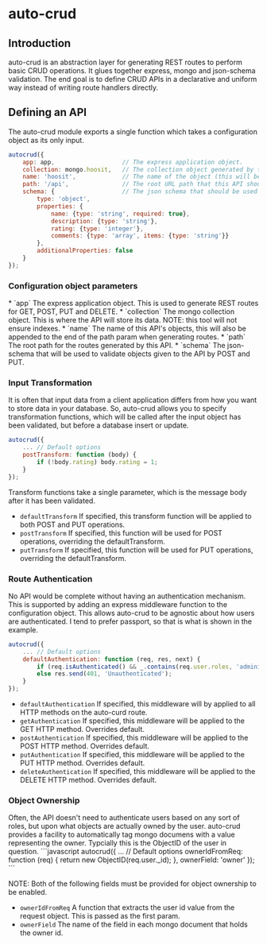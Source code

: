 <h1>auto-crud</h1>

<h2>Introduction</h2>
auto-crud is an abstraction layer for generating REST routes to perform basic CRUD operations.  It glues together
express, mongo and json-schema validation.  The end goal is to define CRUD APIs in a declarative and uniform way
instead of writing route handlers directly.

<h2>Defining an API</h2>
The auto-crud module exports a single function which takes a configuration object as its only input.

```javascript
autocrud({
    app: app,                   // The express application object.
    collection: mongo.hoosit,   // The collection object generated by the mongo driver.
    name: 'hoosit',             // The name of the object (this will be appended to the end of path).
    path: '/api',               // The root URL path that this API should be generated at.
    schema: {                   // The json schema that should be used for validation
        type: 'object',
        properties: {
            name: {type: 'string', required: true},
            description: {type: 'string'},
            rating: {type: 'integer'},
            comments: {type: 'array', items: {type: 'string'}}
        },
        additionalProperties: false
    }
});
```

<h3>Configuration object parameters</h3>
* `app` The express application object.  This is used to generate REST routes for GET, POST, PUT and DELETE.
* `collection` The mongo collection object.  This is where the API will store its data.  NOTE: this tool will not ensure indexes.
* `name` The name of this API's objects, this will also be appended to the end of the path param when generating routes.
* `path` The root path for the routes generated by this API.
* `schema` The json-schema that will be used to validate objects given to the API by POST and PUT.

<h3>Input Transformation</h3>
It is often that input data from a client application differs from how you want to store data in your database.  So,
auto-crud allows you to specify transformation functions, which will be called after the input object has been
validated, but before a database insert or update.

```javascript
autocrud({
    ... // Default options
    postTransform: function (body) {
        if (!body.rating) body.rating = 1;
    }
});
```

Transform functions take a single parameter, which is the message body after it has been validated.

* `defaultTransform` If specified, this transform function will be applied to both POST and PUT operations.
* `postTransform` If specified, this function will be used for POST operations, overriding the defaultTransform.
* `putTransform` If specified, this function will be used for PUT operations, overriding the defaultTransform.

<h3>Route Authentication</h3>
No API would be complete without having an authentication mechanism.  This is supported by adding an express middleware
function to the configuration object.  This allows auto-crud to be agnostic about how users are authenticated.  I tend
to prefer passport, so that is what is shown in the example.

```javascript
autocrud({
    ... // Default options
    defaultAuthentication: function (req, res, next) {
        if (req.isAuthenticated() && _.contains(req.user.roles, 'administrator')) next();
        else res.send(401, 'Unauthenticated');
    }
});
```

* `defaultAuthentication` If specified, this middleware will by applied to all HTTP methods on the auto-curd route.
* `getAuthentication` If specified, this middleware will be applied to the GET HTTP method.  Overrides default.
* `postAuthentication` If specified, this middleware will be applied to the POST HTTP method.  Overrides default.
* `putAuthentication` If specified, this middleware will be applied to the PUT HTTP method.  Overrides default.
* `deleteAuthentication` If specified, this middleware will be applied to the DELETE HTTP method.  Overrides default.

<h3>Object Ownership</h3>
Often, the API doesn't need to authenticate users based on any sort of roles, but upon what objects are actually owned
by the user.  auto-crud provides a facility to automatically tag mongo documens with a value representing the owner.
Typcially this is the ObjectID of the user in question.
```javascript
autocrud({
    ... // Default options
    ownerIdFromReq: function (req) {
        return new ObjectID(req.user._id);
    },
    ownerField: 'owner'
});
```

NOTE: Both of the following fields must be provided for object ownership to be enabled.
* `ownerIdFromReq` A function that extracts the user id value from the request object.  This is passed as the first param.
* `ownerField` The name of the field in each mongo document that holds the owner id.